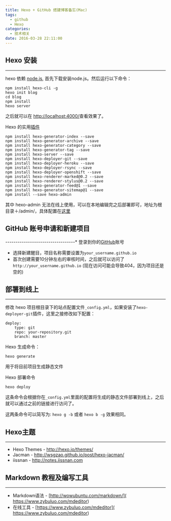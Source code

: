 ```yaml
---
title: Hexo + GitHub 搭建博客备忘(Mac)
tags:
  - github
  - Hexo
categories: 
  - 技术相关
date: 2016-03-28 22:11:00
---
```


## Hexo 安装
---------------------------------
hexo 依赖 [node.js](https://nodejs.org/en/), 首先下载安装node.js。然后运行以下命令：

	npm install hexo-cli -g
	hexo init blog
	cd blog
	npm install
	hexo server

之后就可以在
[http://localhost:4000/](http://localhost:4000/)查看效果了。

<!-- more -->
Hexo 的实用[插件](https://hexo.io/plugins/)

	npm install hexo-generator-index --save
    npm install hexo-generator-archive --save
    npm install hexo-generator-category --save
    npm install hexo-generator-tag --save
    npm install hexo-server --save
    npm install hexo-deployer-git --save
    npm install hexo-deployer-heroku --save
    npm install hexo-deployer-rsync --save
    npm install hexo-deployer-openshift --save
    npm install hexo-renderer-marked@0.2 --save
    npm install hexo-renderer-stylus@0.2 --save
    npm install hexo-generator-feed@1 --save
    npm install hexo-generator-sitemap@1 --save
    npm install --save hexo-admin
    
其中 hexo-admin 无法在线上使用，可以在本地编辑完之后部署即可，地址为根目录＋/admin/，具体配置在[这里](https://github.com/jaredly/hexo-admin)

## GitHub 账号申请和新建项目
----------------------------------* 登录到你的[GitHub](http://github.com/)账号
* 选择新建醒目，项目名称需要设置为`your_username.github.io`
* 首次创建需要10分钟左右的审核时间，之后就可以访问了`http://your_username.github.io` (现在访问可能会导致404，因为项目还是空的)

## 部署到线上
----------------------------------
修改 hexo 项目根目录下的站点配置文件`_config.yml`，如果安装了`hexo-deployer-git`插件，这里之接修改如下配置：

	deploy:
    	type: git
        repo: your-repository.git
        branch: master

Hexo 生成命令：
	
    hexo generate

用于将目前项目生成静态文件

Hexo 部署命令
	
    hexo deploy

这条命令会根据你在`_config.yml`里面的配置将生成的静态文件部署到线上，之后就可以通过之前的链接进行访问了。

这两条命令可以简写为: `hexo g -b` 或者 `hexo b -g` 效果相同。

## Hexo主题
----------------------------------
+ Hexo Themes - http://hexo.io/themes/
+ Jacman - http://wsgzao.github.io/post/hexo-jacman/
+ iissnan - http://notes.iissnan.com

## Markdown 教程及编写工具
----------------------------------
+ Markdown语法 - [http://wowubuntu.com/markdown/]( https://www.zybuluo.com/mdeditor)
+ 在线工具 - [https://www.zybuluo.com/mdeditor]( https://www.zybuluo.com/mdeditor)
